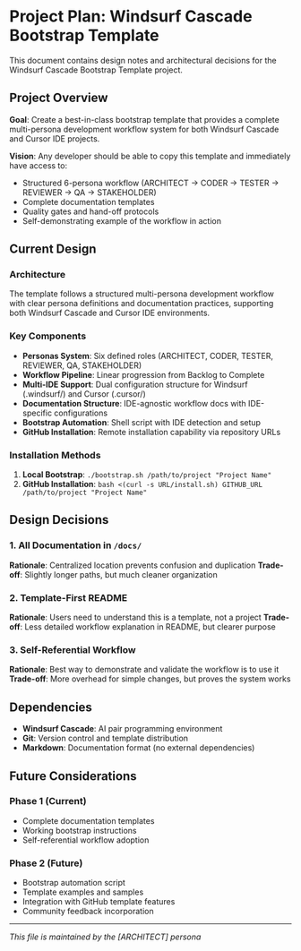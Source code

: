 # Project Plan: Windsurf Cascade Bootstrap Template

This document contains design notes and architectural decisions for the Windsurf Cascade Bootstrap Template project.

## Project Overview

**Goal**: Create a best-in-class bootstrap template that provides a complete multi-persona development workflow system for both Windsurf Cascade and Cursor IDE projects.

**Vision**: Any developer should be able to copy this template and immediately have access to:
- Structured 6-persona workflow (ARCHITECT → CODER → TESTER → REVIEWER → QA → STAKEHOLDER)
- Complete documentation templates
- Quality gates and hand-off protocols
- Self-demonstrating example of the workflow in action

## Current Design

### Architecture
The template follows a structured multi-persona development workflow with clear persona definitions and documentation practices, supporting both Windsurf Cascade and Cursor IDE environments.

### Key Components
- **Personas System**: Six defined roles (ARCHITECT, CODER, TESTER, REVIEWER, QA, STAKEHOLDER)
- **Workflow Pipeline**: Linear progression from Backlog to Complete
- **Multi-IDE Support**: Dual configuration structure for Windsurf (.windsurf/) and Cursor (.cursor/)
- **Documentation Structure**: IDE-agnostic workflow docs with IDE-specific configurations
- **Bootstrap Automation**: Shell script with IDE detection and setup
- **GitHub Installation**: Remote installation capability via repository URLs

### Installation Methods
1. **Local Bootstrap**: `./bootstrap.sh /path/to/project "Project Name"`
2. **GitHub Installation**: `bash <(curl -s URL/install.sh) GITHUB_URL /path/to/project "Project Name"`

## Design Decisions

### 1. All Documentation in `/docs/`
**Rationale**: Centralized location prevents confusion and duplication
**Trade-off**: Slightly longer paths, but much cleaner organization

### 2. Template-First README
**Rationale**: Users need to understand this is a template, not a project
**Trade-off**: Less detailed workflow explanation in README, but clearer purpose

### 3. Self-Referential Workflow
**Rationale**: Best way to demonstrate and validate the workflow is to use it
**Trade-off**: More overhead for simple changes, but proves the system works

## Dependencies

- **Windsurf Cascade**: AI pair programming environment
- **Git**: Version control and template distribution
- **Markdown**: Documentation format (no external dependencies)

## Future Considerations

### Phase 1 (Current)
- Complete documentation templates
- Working bootstrap instructions
- Self-referential workflow adoption

### Phase 2 (Future)
- Bootstrap automation script
- Template examples and samples
- Integration with GitHub template features
- Community feedback incorporation

---

*This file is maintained by the [ARCHITECT] persona*
